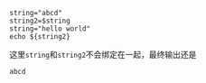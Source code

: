 ```shell
string="abcd"
string2=$string
string="hello world"
echo ${string2}
```

这里`string`和`string2`不会绑定在一起，最终输出还是

```bash
abcd
```